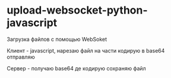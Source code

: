 # upload-websocket-python-javascript
Загрузка файлов с помощью WebSoket
<p>Клиент - javascript, нарезаю файл на части кодирую в base64 отправляю</p>
<p>Сервер - получаю base64 де кодирую сохраняю файл</p>
